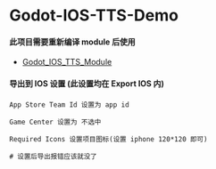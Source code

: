 # Godot-IOS-TTS-Demo

#### 此项目需要重新编译 module 后使用
* [Godot_IOS_TTS_Module](https://github.com/lminggang/Godot_IOS_TTS_Module)

#### 导出到 IOS 设置 (此设置均在 Export IOS 内)
```
App Store Team Id 设置为 app id

Game Center 设置为 不选中

Required Icons 设置项目图标(设置 iphone 120*120 即可)

# 设置后导出报错应该就没了
```